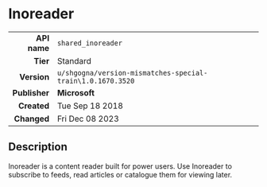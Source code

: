 # Inoreader
| | |
|-:|-|
|**API name**|`shared_inoreader`|
|**Tier**|Standard|
|**Version**|`u/shgogna/version-mismatches-special-train\1.0.1670.3520`|
|**Publisher**|**Microsoft**|
|**Created**|Tue Sep 18 2018|
|**Changed**|Fri Dec 08 2023|

## Description
Inoreader is a content reader built for power users. Use Inoreader to subscribe to feeds, read articles or catalogue them for viewing later.
